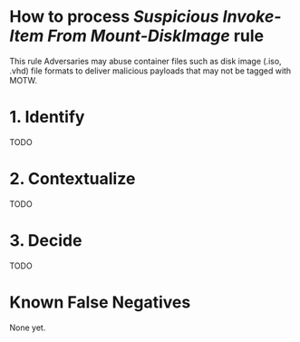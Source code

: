 # How to process *Suspicious Invoke-Item From Mount-DiskImage* rule
This rule Adversaries may abuse container files such as disk image (.iso, .vhd) file formats to deliver malicious payloads that may not be tagged with MOTW.

# 1. Identify
TODO

# 2. Contextualize
TODO

# 3. Decide
TODO

# Known False Negatives
None yet.

